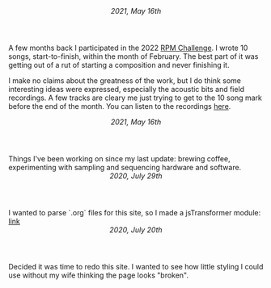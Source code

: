<article data-published-on="2022-05-08">
    <header><em>2021, May 16th</em></header>
    <p>
        A few months back I participated in the 2022 <a href="https://www.rpmchallenge.com/faq">RPM Challenge</a>.
        I wrote 10 songs, start-to-finish, within the month of February. The best part of it was
        getting out of a rut of starting a composition and never finishing it. 
    </p>
    <p>
        I make no claims about the greatness of the work, but I do think some interesting ideas were 
        expressed, especially the acoustic bits and field recordings. A few tracks are cleary me just 
        trying to get to the 10 song mark before the end of the month. You can listen to the 
        recordings <a href="https://alonetone.com/jcpst/playlists/rpm-2022">here</a>.
    </p>
    
</article>

<article data-published-on="2021-05-16">
    <header><em>2021, May 16th</em></header>
    Things I've been working on since my last update: brewing coffee, experimenting with sampling and sequencing hardware and software.
</article>

<article data-published-on="2020-07-29">
    <header><em>2020, July 29th</em></header>
    I wanted to parse `.org` files for this site, so I made a jsTransformer module: <a href="https://www.npmjs.com/package/jstransformer-org">link</a>
</article>

<article data-published-on="2020-07-20">
    <header><em>2020, July 20th</em></header>
    Decided it was time to redo this site. I wanted to see how little styling I could use without my wife thinking the page looks "broken".
</article>